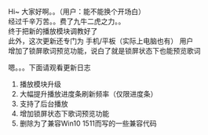 ﻿Hi~ 大家好啊。。（用户：能不能换个开场白）  
经过千辛万苦。。费了九牛二虎之力。。  
终于把新的播放模块调教好了  
此外，这次更新还专门为 手机/平板（实际上电脑也有） 用户  
增加了锁屏歌词预览功能，说白了就是锁屏状态下也能预览歌词  
  
嗯。。。下面请观看更新日志  
  
1. 播放模块升级
2. 大幅提升播放进度条刷新频率（仅限进度条）
3. 支持了后台播放
4. 增加锁屏状态下歌词预览功能
5. 删除为了兼容Win10 1511而写的一些兼容代码